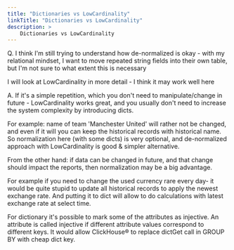 ```yaml
---
title: "Dictionaries vs LowCardinality"
linkTitle: "Dictionaries vs LowCardinality"
description: >
    Dictionaries vs LowCardinality
---
```

Q. I think I'm still trying to understand how de-normalized is okay - with my relational mindset, I want to move repeated string fields into their own table, but I'm not sure to what extent this is necessary

I will look at LowCardinality in more detail - I think it may work well here

A. If it's a simple repetition, which you don't need to manipulate/change in future - LowCardinality works great, and you usually don't need to increase the system complexity by introducing dicts.

For example: name of team 'Manchester United' will rather not be changed, and even if it will you can keep the historical records with historical name. So normalization here (with some dicts) is very optional, and de-normalized approach with LowCardinality is good & simpler alternative.

From the other hand: if data can be changed in future, and that change should impact the reports, then normalization may be a big advantage.

For example if you need to change the used currency rare every day- it would be quite stupid to update all historical records to apply the newest exchange rate. And putting it to dict will allow to do calculations with latest exchange rate at select time.

For dictionary it's possible to mark some of the attributes as injective. An attribute is called injective if different attribute values correspond to different keys. It would allow ClickHouse® to replace dictGet call in GROUP BY with cheap dict key.
